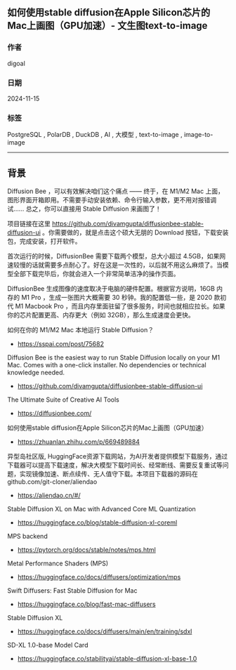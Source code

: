 ## 如何使用stable diffusion在Apple Silicon芯片的Mac上画图（GPU加速）- 文生图text-to-image     
                                                                        
### 作者                                                             
digoal                                                               
                                                                               
### 日期                                                                             
2024-11-15                                            
                                      
### 标签                                                           
PostgreSQL , PolarDB , DuckDB , AI , 大模型 , text-to-image , image-to-image          
                                                                                                   
----                                                                            
                                                                                          
## 背景     
Diffusion Bee ，可以有效解决咱们这个痛点 —— 终于，在 M1/M2 Mac 上面，图形界面开箱即用。不需要手动安装依赖、命令行输入参数，更不用对报错调试…… 总之，你可以直接用 Stable Diffusion 来画图了！  
  
项目链接在这里 https://github.com/divamgupta/diffusionbee-stable-diffusion-ui 。你需要做的，就是点击这个硕大无朋的 Download 按钮，下载安装包，完成安装，打开软件。  
  
首次运行的时候，DiffusionBee 需要下载两个模型，总大小超过 4.5GB，如果网速较慢的话就需要多点耐心了。好在这是一次性的，以后就不用这么麻烦了。当模型全部下载完毕后，你就会进入一个非常简单洁净的操作页面。  
  
DiffusionBee 生成图像的速度取决于电脑的硬件配置。根据官方说明，16GB 内存的 M1 Pro ，生成一张图片大概需要 30 秒钟。我的配置低一些，是 2020 款初代 M1 Macbook Pro ，而且内存里面驻留了很多服务，时间也就相应拉长。如果你的芯片配置更高、内存更大（例如 32GB），那么生成速度会更快。  
  
  
如何在你的 M1/M2 Mac 本地运行 Stable Diffusion？  
- https://sspai.com/post/75682  
  
Diffusion Bee is the easiest way to run Stable Diffusion locally on your M1 Mac. Comes with a one-click installer. No dependencies or technical knowledge needed.  
- https://github.com/divamgupta/diffusionbee-stable-diffusion-ui  
  
The Ultimate Suite of Creative AI Tools  
- https://diffusionbee.com/  
  
如何使用stable diffusion在Apple Silicon芯片的Mac上画图（GPU加速）  
- https://zhuanlan.zhihu.com/p/669489884  
  
异型岛社区版, HuggingFace资源下载网站，为AI开发者提供模型下载服务，通过下载器可以提高下载速度，解决大模型下载时间长、经常断线、需要反复重试等问题，实现镜像加速、断点续传、无人值守下载。本项目下载器的源码在 github.com/git-cloner/aliendao      
- https://aliendao.cn/#/  
  
Stable Diffusion XL on Mac with Advanced Core ML Quantization  
- https://huggingface.co/blog/stable-diffusion-xl-coreml  
  
MPS backend  
- https://pytorch.org/docs/stable/notes/mps.html  
  
Metal Performance Shaders (MPS)  
- https://huggingface.co/docs/diffusers/optimization/mps  
  
Swift Diffusers: Fast Stable Diffusion for Mac  
- https://huggingface.co/blog/fast-mac-diffusers  
  
Stable Diffusion XL  
- https://huggingface.co/docs/diffusers/main/en/training/sdxl  
  
SD-XL 1.0-base Model Card  
- https://huggingface.co/stabilityai/stable-diffusion-xl-base-1.0  
  
  
  
